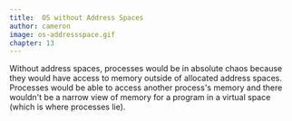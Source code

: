 ```yaml
---
title:  OS without Address Spaces
author: cameron
image: os-addressspace.gif
chapter: 13
---
```

Without address spaces, processes would be in absolute chaos because they would have access to memory outside of allocated address spaces. Processes would be able to access another process's memory and there wouldn't be a narrow view of memory for a program in a virtual space (which is where processes lie).
